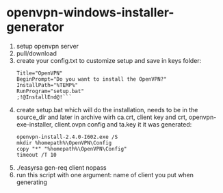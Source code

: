 # openvpn-windows-installer-generator
1. setup openvpn server
2. pull/download 
3. create your config.txt to customize setup and save in keys folder:
    ```;!@Install@!UTF-8!  
    Title="OpenVPN"  
    BeginPrompt="Do you want to install the OpenVPN?"  
    InstallPath="%TEMP%"  
    RunProgram="setup.bat"  
    ;!@InstallEnd@!```
4. create setup.bat which will do the installation, needs to be in the source_dir and later in archive wirh ca.crt, client key and crt, openvpn-exe-installer, client.ovpn config and ta.key it it was generated:  
    ```
    openvpn-install-2.4.0-I602.exe /S  
    mkdir %homepath%\OpenVPN\Config  
    copy "*" "%homepath%\OpenVPN\Config"  
    timeout /T 10
    ```
5. ./easyrsa gen-req client nopass
6. run this script with one argument: name of client you put when generating
